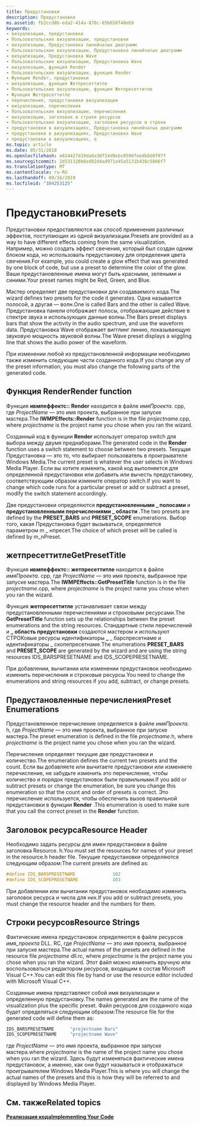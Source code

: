 ```yaml
---
title: Предустановки
description: Предустановки
ms.assetid: fb2ccd8b-eda2-414a-870c-85b658f40eb9
keywords:
- визуализации, предустановки
- Пользовательские визуализации, предустановки
- визуализации, Предустановка линейчатых диаграмм
- Пользовательские визуализации, Предустановка линейчатых диаграмм
- визуализации, Предустановка Wave
- Пользовательские визуализации, Предустановка Wave
- визуализации, функция Render
- Пользовательские визуализации, функция Render
- Функция Render, предустановки
- визуализации, функция Жетпресеттитле
- Пользовательские визуализации, функция Жетпресеттитле
- Функция Жетпресеттитле
- перечисления, предустановки визуализации
- визуализации, перечисления
- Пользовательские визуализации, перечисления
- визуализации, заголовок и строки ресурсов
- Пользовательские визуализации, заголовки ресурсов и строки
- предустановки в визуализациях, Предустановка линейчатых диаграмм
- предустановки в визуализациях, Предустановка Wave
- предустановки в визуализациях, о
ms.topic: article
ms.date: 05/31/2018
ms.openlocfilehash: e024427d19da0a30f54d9ebc0590feedb8d0f97f
ms.sourcegitcommit: 2d531328b6ed82d4ad971a45a5131b430c5866f7
ms.translationtype: MT
ms.contentlocale: ru-RU
ms.lasthandoff: 09/16/2019
ms.locfileid: "104253125"
---
```

# <a name="presets"></a><span data-ttu-id="073c9-123">Предустановки</span><span class="sxs-lookup"><span data-stu-id="073c9-123">Presets</span></span>

<span data-ttu-id="073c9-124">Предустановки предоставляются как способ применения различных эффектов, поступающих из одной визуализации.</span><span class="sxs-lookup"><span data-stu-id="073c9-124">Presets are provided as a way to have different effects coming from the same visualization.</span></span> <span data-ttu-id="073c9-125">Например, можно создать эффект свечения, который был создан одним блоком кода, но использовать предустановку для определения цвета свечения.</span><span class="sxs-lookup"><span data-stu-id="073c9-125">For example, you could create a glow effect that was generated by one block of code, but use a preset to determine the color of the glow.</span></span> <span data-ttu-id="073c9-126">Ваши предустановленные имена могут быть красными, зелеными и синими.</span><span class="sxs-lookup"><span data-stu-id="073c9-126">Your preset names might be Red, Green, and Blue.</span></span>

<span data-ttu-id="073c9-127">Мастер определяет две предустановки для создаваемого кода.</span><span class="sxs-lookup"><span data-stu-id="073c9-127">The wizard defines two presets for the code it generates.</span></span> <span data-ttu-id="073c9-128">Одна называется полосой, а другая — волн.</span><span class="sxs-lookup"><span data-stu-id="073c9-128">One is called Bars and the other is called Wave.</span></span> <span data-ttu-id="073c9-129">Предустановка панели отображает полосы, отображающие действие в спектре звука и использующих данные волны.</span><span class="sxs-lookup"><span data-stu-id="073c9-129">The Bars preset displays bars that show the activity in the audio spectrum, and use the waveform data.</span></span> <span data-ttu-id="073c9-130">Предустановка Wave отображает вигглинг линию, показывающую звуковую мощность звуковой волны.</span><span class="sxs-lookup"><span data-stu-id="073c9-130">The Wave preset displays a wiggling line that shows the audio power of the waveform.</span></span>

<span data-ttu-id="073c9-131">При изменении любой из предустановленной информации необходимо также изменить следующие части созданного кода.</span><span class="sxs-lookup"><span data-stu-id="073c9-131">If you change any of the preset information, you must also change the following parts of the generated code.</span></span>

## <a name="render-function"></a><span data-ttu-id="073c9-132">Функция Render</span><span class="sxs-lookup"><span data-stu-id="073c9-132">Render function</span></span>

<span data-ttu-id="073c9-133">Функция **ивмпеффектс:: Render** находится в файле *имяПроекта*. cpp, где *ProjectName* — это имя проекта, выбранное при запуске мастера.</span><span class="sxs-lookup"><span data-stu-id="073c9-133">The **IWMPEffects::Render** function is in the file *projectname*.cpp, where *projectname* is the project name you chose when you ran the wizard.</span></span>

<span data-ttu-id="073c9-134">Созданный код в функции **Render** использует оператор switch для выбора между двумя преднаборами.</span><span class="sxs-lookup"><span data-stu-id="073c9-134">The generated code in the **Render** function uses a switch statement to choose between two presets.</span></span> <span data-ttu-id="073c9-135">Текущая Предустановка — это то, что выбирает пользователь в проигрывателе Windows Media.</span><span class="sxs-lookup"><span data-stu-id="073c9-135">The current preset is whatever the user selects in Windows Media Player.</span></span> <span data-ttu-id="073c9-136">Если вы хотите изменить, какой код выполняется для определенной предустановки или добавить или вычесть предустановку, соответствующим образом измените оператор switch.</span><span class="sxs-lookup"><span data-stu-id="073c9-136">If you want to change which code runs for a particular preset or add or subtract a preset, modify the switch statement accordingly.</span></span>

<span data-ttu-id="073c9-137">Две предустановки определяются **предустановленными \_ полосами** и **предустановленными перечислениями \_ области** .</span><span class="sxs-lookup"><span data-stu-id="073c9-137">The two presets are defined by the **PRESET\_BARS** and **PRESET\_SCOPE** enumerations.</span></span> <span data-ttu-id="073c9-138">Выбор того, какая Предустановка будет вызываться, определяется параметром m \_ нпресет.</span><span class="sxs-lookup"><span data-stu-id="073c9-138">The choice of which preset will be called is defined by m\_nPreset.</span></span>

## <a name="getpresettitle"></a><span data-ttu-id="073c9-139">жетпресеттитле</span><span class="sxs-lookup"><span data-stu-id="073c9-139">GetPresetTitle</span></span>

<span data-ttu-id="073c9-140">Функция **ивмпеффектс:: жетпресеттитле** находится в файле *имяПроекта*. cpp, где *ProjectName* — это имя проекта, выбранное при запуске мастера.</span><span class="sxs-lookup"><span data-stu-id="073c9-140">The **IWMPEffects::GetPresetTitle** function is in the file *projectname*.cpp, where *projectname* is the project name you chose when you ran the wizard.</span></span>

<span data-ttu-id="073c9-141">Функция **жетпресеттитле** устанавливает связи между предустановленными перечислениями и строковыми ресурсами.</span><span class="sxs-lookup"><span data-stu-id="073c9-141">The **GetPresetTitle** function sets up the relationships between the preset enumerations and the string resources.</span></span> <span data-ttu-id="073c9-142">Стандартные стили перечислений и **\_ область предустановки** создаются мастером и используют СТРОКовые ресурсы идентификаторы **\_** \_ барспресетнаме и идентификаторы \_ скопепресетнаме.</span><span class="sxs-lookup"><span data-stu-id="073c9-142">The enumerations **PRESET\_BARS** and **PRESET\_SCOPE** are generated by the wizard and are using the string resources IDS\_BARSPRESETNAME and IDS\_SCOPEPRESETNAME.</span></span>

<span data-ttu-id="073c9-143">При добавлении, вычитании или изменении предустановок необходимо изменить перечисления и строковые ресурсы.</span><span class="sxs-lookup"><span data-stu-id="073c9-143">You need to change the enumerations and string resources if you add, subtract, or change presets.</span></span>

## <a name="preset-enumerations"></a><span data-ttu-id="073c9-144">Предустановленные перечисления</span><span class="sxs-lookup"><span data-stu-id="073c9-144">Preset Enumerations</span></span>

<span data-ttu-id="073c9-145">Предустановленное перечисление определяется в файле *имяПроекта*. h, где *ProjectName* — это имя проекта, выбранное при запуске мастера.</span><span class="sxs-lookup"><span data-stu-id="073c9-145">The preset enumeration is defined in the file *projectname*.h, where *projectname* is the project name you chose when you ran the wizard.</span></span>

<span data-ttu-id="073c9-146">Перечисление определяет текущие две предустановки и количество.</span><span class="sxs-lookup"><span data-stu-id="073c9-146">The enumeration defines the current two presets and the count.</span></span> <span data-ttu-id="073c9-147">Если вы добавляете или вычитаете предустановки или изменяете перечисление, не забудьте изменить это перечисление, чтобы количество и порядок предустановок были правильными.</span><span class="sxs-lookup"><span data-stu-id="073c9-147">If you add or subtract presets or change the enumeration, be sure you change this enumeration so that the count and order of presets is correct.</span></span> <span data-ttu-id="073c9-148">Это перечисление используется, чтобы обеспечить вызов правильной предустановки в функции **Render** .</span><span class="sxs-lookup"><span data-stu-id="073c9-148">This enumeration is used to make sure that you call the correct preset in the **Render** function.</span></span>

## <a name="resource-header"></a><span data-ttu-id="073c9-149">Заголовок ресурса</span><span class="sxs-lookup"><span data-stu-id="073c9-149">Resource Header</span></span>

<span data-ttu-id="073c9-150">Необходимо задать ресурсы для имен предустановки в файле заголовка Resource. h.</span><span class="sxs-lookup"><span data-stu-id="073c9-150">You must set the resources for names of your preset in the resource.h header file.</span></span> <span data-ttu-id="073c9-151">Текущие предустановки определяются следующим образом:</span><span class="sxs-lookup"><span data-stu-id="073c9-151">The current presets are defined as:</span></span>


```C++
#define IDS_BARSPRESETNAME              102
#define IDS_SCOPEPRESETNAME             103
```



<span data-ttu-id="073c9-152">При добавлении или вычитании предустановок необходимо изменить заголовок ресурса и числа для них.</span><span class="sxs-lookup"><span data-stu-id="073c9-152">If you add or subtract presets, you must change the resource header and the numbers for them.</span></span>

## <a name="resource-strings"></a><span data-ttu-id="073c9-153">Строки ресурсов</span><span class="sxs-lookup"><span data-stu-id="073c9-153">Resource Strings</span></span>

<span data-ttu-id="073c9-154">Фактические имена предустановок определяются в файле ресурсов *имя_проекта* DLL. RC, где *ProjectName* — это имя проекта, выбранное при запуске мастера.</span><span class="sxs-lookup"><span data-stu-id="073c9-154">The actual names of the presets are defined in the resource file *projectname* dll.rc, where *projectname* is the project name you chose when you ran the wizard.</span></span> <span data-ttu-id="073c9-155">Этот файл можно изменить вручную или воспользоваться редактором ресурсов, входящим в состав Microsoft Visual C++.</span><span class="sxs-lookup"><span data-stu-id="073c9-155">You can edit this file by hand or use the resource editor included with Microsoft Visual C++.</span></span>

<span data-ttu-id="073c9-156">Созданные имена представляют собой имя визуализации и определенную предустановку.</span><span class="sxs-lookup"><span data-stu-id="073c9-156">The names generated are the name of the visualization plus the specific preset.</span></span> <span data-ttu-id="073c9-157">Файл ресурсов для созданного кода будет определяться следующим образом:</span><span class="sxs-lookup"><span data-stu-id="073c9-157">The resource file for the generated code will define them as:</span></span>


```C++
IDS_BARSPRESETNAME      "projectname Bars"
IDS_SCOPEPRESETNAME     "projectname Wave"
```



<span data-ttu-id="073c9-158">где *ProjectName* — это имя проекта, выбранное при запуске мастера.</span><span class="sxs-lookup"><span data-stu-id="073c9-158">where *projectname* is the name of the project name you chose when you ran the wizard.</span></span> <span data-ttu-id="073c9-159">Здесь будут изменяться фактические имена предустановок, а именно, как они будут называться и отображаться проигрывателем Windows Media Player.</span><span class="sxs-lookup"><span data-stu-id="073c9-159">This is where you will change the actual names of the presets and this is how they will be referred to and displayed by Windows Media Player.</span></span>

## <a name="related-topics"></a><span data-ttu-id="073c9-160">См. также</span><span class="sxs-lookup"><span data-stu-id="073c9-160">Related topics</span></span>

<dl> <dt>

[<span data-ttu-id="073c9-161">**Реализация кода**</span><span class="sxs-lookup"><span data-stu-id="073c9-161">**Implementing Your Code**</span></span>](implementing-your-code.md)
</dt> </dl>

 

 




